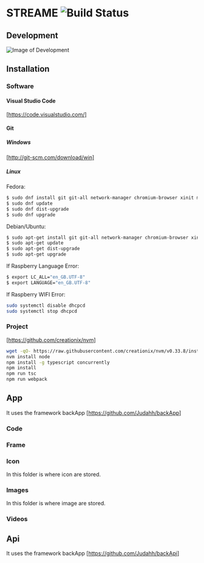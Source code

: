 # STREAME ![Build Status](https://travis-ci.org/Judahh/streame.svg?branch=master)

## Development

![Image of Development](https://github.com/judahh/streame/blob/master/Server.png)

## Installation

### Software

#### Visual Studio Code

[https://code.visualstudio.com/]

#### Git

##### Windows
[http://git-scm.com/download/win]

##### Linux
Fedora:
```sh
$ sudo dnf install git git-all network-manager chromium-browser xinit mongodb ttf-mscorefonts-installer unclutter x11-xserver-utils mesa-vdpau-drivers
$ sudo dnf update
$ sudo dnf dist-upgrade
$ sudo dnf upgrade
```
Debian/Ubuntu:
```sh
$ sudo apt-get install git git-all network-manager chromium-browser xinit mongodb ttf-mscorefonts-installer unclutter x11-xserver-utils  mesa-vdpau-drivers
$ sudo apt-get update
$ sudo apt-get dist-upgrade
$ sudo apt-get upgrade
```
If Raspberry Language Error:
```sh
$ export LC_ALL="en_GB.UTF-8"
$ export LANGUAGE="en_GB.UTF-8"
```
If Raspberry WIFI Error:
```sh
sudo systemctl disable dhcpcd
sudo systemctl stop dhcpcd
```

### Project
[https://github.com/creationix/nvm]
```sh
wget -qO- https://raw.githubusercontent.com/creationix/nvm/v0.33.8/install.sh | bash
nvm install node
npm install -g typescript concurrently
npm install
npm run tsc
npm run webpack
```

## App

It uses the framework backApp [https://github.com/Judahh/backApp]

### Code

### Frame

### Icon

In this folder is where icon are stored.

### Images

In this folder is where image are stored.

### Videos

## Api

It uses the framework backApp [https://github.com/Judahh/backApi]
